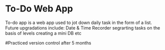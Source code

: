# To-Do Web App
 To-do app is a web app used to jot down daily task in the form of a list.
Future upgradations include:
Date & Time Recorder 
segrarting tasks on the basis of levels
creating a mini DB
etc

#Practiced version control after 5 months 